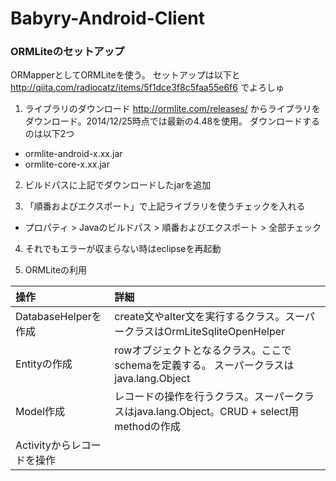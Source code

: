 Babyry-Android-Client
=====================

### ORMLiteのセットアップ

ORMapperとしてORMLiteを使う。
セットアップは以下と http://qiita.com/radiocatz/items/5f1dce3f8c5faa55e6f6 でよろしゅ

1. ライブラリのダウンロード
http://ormlite.com/releases/  からライブラリをダウンロード。2014/12/25時点では最新の4.48を使用。 
ダウンロードするのは以下2つ
 * ormlite-android-x.xx.jar
 * ormlite-core-x.xx.jar

2. ビルドパスに上記でダウンロードしたjarを追加

3. 「順番およびエクスポート」で上記ライブラリを使うチェックを入れる
 * プロパティ > Javaのビルドパス > 順番およびエクスポート > 全部チェック

4. それでもエラーが収まらない時はeclipseを再起動

5. ORMLiteの利用

| 操作 | 詳細 |
|:-----|:-----|
| DatabaseHelperを作成 | create文やalter文を実行するクラス。スーパークラスはOrmLiteSqliteOpenHelper | 
| Entityの作成 | rowオブジェクトとなるクラス。ここでschemaを定義する。 スーパークラスはjava.lang.Object |
| Model作成 | レコードの操作を行うクラス。スーパークラスはjava.lang.Object。CRUD + select用methodの作成 |
| Activityからレコードを操作 | |


